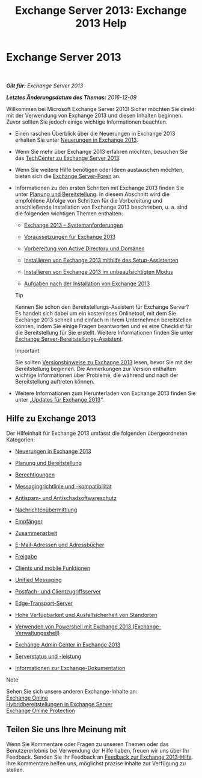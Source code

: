 ﻿---
title: 'Exchange Server 2013: Exchange 2013 Help'
TOCTitle: '@NoTitle'
ms:assetid: cb24ddb7-0659-4d9d-9057-52843f861ba8
ms:mtpsurl: https://technet.microsoft.com/de-de/library/Bb124558(v=EXCHG.150)
ms:contentKeyID: 50476733
ms.date: 04/24/2018
mtps_version: v=EXCHG.150
ms.translationtype: HT
---

# Exchange Server 2013

 

_**Gilt für:** Exchange Server 2013_

_**Letztes Änderungsdatum des Themas:** 2016-12-09_

Willkommen bei Microsoft Exchange Server 2013\! Sicher möchten Sie direkt mit der Verwendung von Exchange 2013 und diesen Inhalten beginnen. Zuvor sollten Sie jedoch einige wichtige Informationen beachten.

  - Einen raschen Überblick über die Neuerungen in Exchange 2013 erhalten Sie unter [Neuerungen in Exchange 2013](what-s-new-in-exchange-2013-exchange-2013-help.md).

  - Wenn Sie mehr über Exchange 2013 erfahren möchten, besuchen Sie das [TechCenter zu Exchange Server 2013](https://go.microsoft.com/fwlink/?linkid=266622).

  - Wenn Sie weitere Hilfe benötigen oder Ideen austauschen möchten, bieten sich die [Exchange Server-Foren](https://go.microsoft.com/fwlink/p/?linkid=60612) an.

  - Informationen zu den ersten Schritten mit Exchange 2013 finden Sie unter [Planung und Bereitstellung](planning-and-deployment-for-exchange-2013-installation-instructions.md). In diesem Abschnitt wird die empfohlene Abfolge von Schritten für die Vorbereitung und anschließende Installation von Exchange 2013 beschrieben, u. a. sind die folgenden wichtigen Themen enthalten:
    
      - [Exchange 2013 – Systemanforderungen](exchange-2013-system-requirements-exchange-2013-help.md)
    
      - [Voraussetzungen für Exchange 2013](exchange-2013-prerequisites-exchange-2013-help.md)
    
      - [Vorbereitung von Active Directory und Domänen](prepare-active-directory-and-domains-exchange-2013-help.md)
    
      - [Installieren von Exchange 2013 mithilfe des Setup-Assistenten](install-exchange-2013-using-the-setup-wizard-exchange-2013-help.md)
    
      - [Installieren von Exchange 2013 im unbeaufsichtigten Modus](install-exchange-2013-using-unattended-mode-exchange-2013-help.md)
    
      - [Aufgaben nach der Installation von Exchange 2013](exchange-2013-post-installation-tasks-exchange-2013-help.md)
    

    > [!TIP]
    > Kennen Sie schon den Bereitstellungs-Assistent für Exchange&nbsp;Server? Es handelt sich dabei um ein kostenloses Onlinetool, mit dem Sie Exchange 2013 schnell und einfach in Ihrem Unternehmen bereitstellen können, indem Sie einige Fragen beantworten und es eine Checklist für die Bereitstellung für Sie erstellt. Weitere Informationen finden Sie unter <A href="exchange-server-deployment-assistant-exchange-2013-help.md">Exchange Server-Bereitstellungs-Assistent</A>.

    

    > [!IMPORTANT]
    > Sie sollten <A href="release-notes-for-exchange-2013-exchange-2013-help.md">Versionshinweise zu Exchange&nbsp;2013</A> lesen, bevor Sie mit der Bereitstellung beginnen. Die Anmerkungen zur Version enthalten wichtige Informationen über Probleme, die während und nach der Bereitstellung auftreten können.



  - Weitere Informationen zum Herunterladen von Exchange 2013 finden Sie unter „[Updates für Exchange 2013](updates-for-exchange-2013-exchange-2013-help.md)“.

## Hilfe zu Exchange 2013

Der Hilfeinhalt für Exchange 2013 umfasst die folgenden übergeordneten Kategorien:

  - [Neuerungen in Exchange 2013](what-s-new-in-exchange-2013-exchange-2013-help.md)

  - [Planung und Bereitstellung](planning-and-deployment-for-exchange-2013-installation-instructions.md)

  - [Berechtigungen](permissions-exchange-2013-help.md)

  - [Messagingrichtlinie und -kompatibilität](messaging-policy-and-compliance-exchange-2013-help.md)

  - [Antispam- und Antischadsoftwareschutz](anti-spam-and-anti-malware-protection-exchange-2013-help.md)

  - [Nachrichtenübermittlung](mail-flow-exchange-2013-help.md)

  - [Empfänger](recipients-exchange-2013-help.md)

  - [Zusammenarbeit](collaboration-exchange-2013-help.md)

  - [E-Mail-Adressen und Adressbücher](email-addresses-and-address-books-exchange-2013-help.md)

  - [Freigabe](sharing-exchange-2013-help.md)

  - [Clients und mobile Funktionen](clients-and-mobile-exchange-2013-help.md)

  - [Unified Messaging](unified-messaging-exchange-2013-help.md)

  - [Postfach- und Clientzugriffsserver](mailbox-and-client-access-servers-exchange-2013-help.md)

  - [Edge-Transport-Server](edge-transport-servers-exchange-2013-help.md)

  - [Hohe Verfügbarkeit und Ausfallsicherheit von Standorten](high-availability-and-site-resilience-exchange-2013-help.md)

  - [Verwenden von Powershell mit Exchange 2013 (Exchange-Verwaltungsshell)](https://technet.microsoft.com/de-de/library/bb123778\(v=exchg.150\))

  - [Exchange Admin Center in Exchange 2013](exchange-admin-center-in-exchange-2013-exchange-2013-help.md)

  - [Serverstatus und -leistung](server-health-and-performance-exchange-2013-help.md)

  - [Informationen zur Exchange-Dokumentation](https://technet.microsoft.com/de-de/library/Dd351146(v=EXCHG.150))


> [!NOTE]
> Sehen Sie sich unsere anderen Exchange-Inhalte an:<BR><A href="https://technet.microsoft.com/de-de/library/jj200580(v=exchg.150)">Exchange Online</A><BR><A href="https://technet.microsoft.com/de-de/library/jj200581(v=exchg.150)">Hybridbereitstellungen in Exchange Server</A><BR><A href="https://technet.microsoft.com/de-de/library/jj723137(v=exchg.150)">Exchange Online Protection</A>



## Teilen Sie uns Ihre Meinung mit

Wenn Sie Kommentare oder Fragen zu unseren Themen oder das Benutzererlebnis bei Verwendung der Hilfe haben, freuen wir uns über Ihr Feedback. Senden Sie Ihr Feedback an [Feedback zur Exchange 2013-Hilfe](mailto:ex2013helpfeedback@microsoft.com). Ihre Kommentare helfen uns, möglichst präzise Inhalte zur Verfügung zu stellen.

